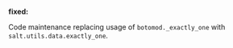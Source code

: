 **fixed:**

Code maintenance replacing usage of `botomod._exactly_one` with `salt.utils.data.exactly_one`.
